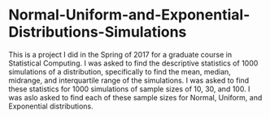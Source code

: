 # Normal-Uniform-and-Exponential-Distributions-Simulations
This is a project I did in the Spring of 2017 for a graduate course in Statistical Computing. I was asked to find the descriptive statistics of 1000 simulations of a distribution, specifically to find the mean, median, midrange, and interquartile range of the simulations. I was asked to find these statistics for 1000 simulations of sample sizes of 10, 30, and 100. I was aslo asked to find each of these sample sizes for Normal, Uniform, and Exponential distributions. 
